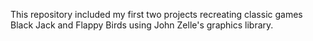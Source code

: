This repository included my first two projects recreating classic games Black Jack and Flappy Birds using John Zelle's graphics library.
